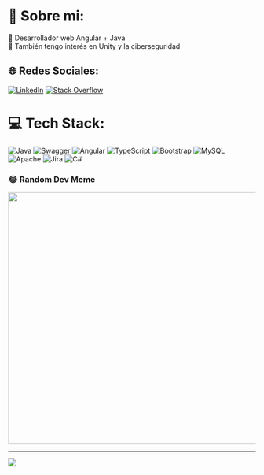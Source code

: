 # 💫 Sobre mi:
🔭 Desarrollador web Angular + Java
<br>
🌱 También tengo interés en Unity y la ciberseguridad


## 🌐 Redes Sociales:
[![LinkedIn](https://img.shields.io/badge/LinkedIn-%230077B5.svg?logo=linkedin&logoColor=white)](https://www.linkedin.com/in/marcelo-c-658505210)
[![Stack Overflow](https://img.shields.io/badge/-Stackoverflow-FE7A16?logo=stack-overflow&logoColor=white)](https://stackoverflow.com/users/17555174) 

# 💻 Tech Stack:
![Java](https://img.shields.io/badge/java-%23ED8B00.svg?style=flat&logo=java&logoColor=white) 
![Swagger](https://img.shields.io/badge/-Swagger-%23Clojure?style=flat&logo=swagger&logoColor=white) 
![Angular](https://img.shields.io/badge/angular-%23DD0031.svg?style=flat&logo=angular&logoColor=white) 
![TypeScript](https://img.shields.io/badge/typescript-%23007ACC.svg?style=flat&logo=typescript&logoColor=white)
![Bootstrap](https://img.shields.io/badge/bootstrap-%23563D7C.svg?style=flat&logo=bootstrap&logoColor=white) 
![MySQL](https://img.shields.io/badge/mysql-%2300f.svg?style=flat&logo=mysql&logoColor=white)
![Apache](https://img.shields.io/badge/apache-%23D42029.svg?style=flat&logo=apache&logoColor=white) 
![Jira](https://img.shields.io/badge/jira-%230A0FFF.svg?style=flat&logo=jira&logoColor=white) 
![C#](https://img.shields.io/badge/c%23-%23239120.svg?style=flat&logo=c-sharp&logoColor=white) 

### 😂 Random Dev Meme
<img src="https://random-memer.herokuapp.com/" width="512px"/>

---
[![](https://visitcount.itsvg.in/api?id=macarrp&label=Visitas&color=3&pretty=true)](https://visitcount.itsvg.in)